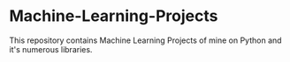 # Machine-Learning-Projects
This repository contains Machine Learning Projects of mine on Python and it's numerous libraries.
